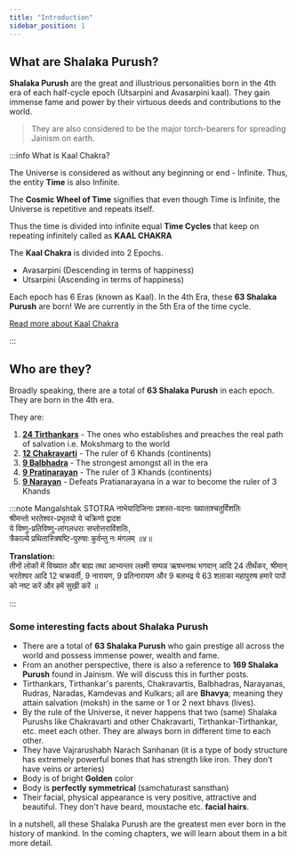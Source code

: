 ```yaml
---
title: "Introduction"
sidebar_position: 1
---
```


## What are Shalaka Purush?

**Shalaka Purush** are the great and illustrious personalities born in the 4th era of each half-cycle epoch (Utsarpini and Avasarpini kaal). They gain immense fame and power by their virtuous deeds and contributions to the world. 

> They are also considered to be the major torch-bearers for spreading Jainism on earth.

:::info What is Kaal Chakra?

The Universe is considered as without any beginning or end - Infinite. Thus, the entity **Time** is also Infinite.

The **Cosmic Wheel of Time** signifies that even though Time is Infinite, the Universe is repetitive and repeats itself.

Thus the time is divided into infinite equal **Time Cycles** that keep on repeating infinitely called as **KAAL CHAKRA**

The **Kaal Chakra** is divided into 2 Epochs.

- Avasarpini (Descending in terms of happiness)
- Utsarpini (Ascending in terms of happiness)

Each epoch has 6 Eras (known as Kaal). In the 4th Era, these **63 Shalaka Purush** are born! We are currently in the 5th Era of the time cycle.

[Read more about Kaal Chakra](/docs/Insights/Kaal_Chakra.md)

:::

## Who are they?

Broadly speaking, there are a total of **63 Shalaka Purush** in each epoch. They are born in the 4th era.

They are:

1. [**24 Tirthankars**](./Tirthankara.md) - The ones who establishes and preaches the real path of salvation i.e. Mokshmarg to the world
2. [**12 Chakravarti**](./Chakravarti.md) - The ruler of 6 Khands (continents)
3. [**9 Balbhadra**](./Balbhadra_Narayan_PratiNarayan.md) - The strongest amongst all in the era
4. [**9 Pratinarayan**](./Balbhadra_Narayan_PratiNarayan.md) - The ruler of 3 Khands (continents)
5. [**9 Narayan**](./Balbhadra_Narayan_PratiNarayan.md) -  Defeats Pratianarayana in a war to become the ruler of 3 Khands

:::note Mangalshtak STOTRA
नाभेयादिजिनाः प्रशस्त-वदनाः ख्याताश्चतुर्विंशतिः <br/>
श्रीमन्तो भरतेश्वर-प्रभृतयो ये चक्रिणो द्वादश<br/>
ये विष्णु-प्रतिविष्णु-लांगलधराः सप्तोत्तराविंशतिः,<br/>
त्रैकाल्ये प्रथितास्त्रिषष्टि-पुरुषाः कुर्वन्तु नः मंगलम् ॥४॥

**Translation:**<br/>
तीनों लोकों में विख्यात और बाह्य तथा आभ्यन्तर लक्ष्मी सम्पन्न ऋषभनाथ भगवान् आदि 24 तीर्थंकर, श्रीमान् भरतेश्वर आदि 12 चक्रवर्ती, 9 नारायण, 9 प्रतिनारायण और 9 बलभद्र ये 63 शलाका महापुरुष हमारे पापों को नष्ट करें और हमें सुखी करें ॥

:::

### Some interesting facts about Shalaka Purush

- There are a total of **63 Shalaka Purush** who gain prestige all across the world and possess immense power, wealth and fame.
- From an another perspective, there is also a reference to **169 Shalaka Purush** found in Jainism. We will discuss this in further posts.
- Tirthankars, Tirthankar's parents, Chakravartis, Balbhadras, Narayanas, Rudras, Naradas, Kamdevas and Kulkars; all are **Bhavya**; meaning they attain salvation (moksh) in the same or 1 or 2 next bhavs (lives). 
- By the rule of the Universe, it never happens that two (same) Shalaka Purushs like Chakravarti and other Chakravarti, Tirthankar-Tirthankar, etc. meet each other. They are always born in different time to each other. 
- They have Vajrarushabh Narach Sanhanan (it is a type of body structure has extremely powerful bones that has strength like iron. They don't have veins or arteries)
- Body is of bright **Golden** color
- Body is **perfectly symmetrical** (samchaturast sansthan)
- Their facial, physical appearance is very positive, attractive and beautiful. They don't have beard, moustache etc. **facial hairs**.

In a nutshell, all these Shalaka Purush are the greatest men ever born in the history of mankind. In the coming chapters, we will learn about them in a bit more detail.












